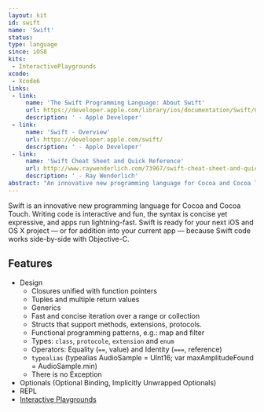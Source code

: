 ```yaml
---
layout: kit
id: swift 
name: 'Swift'
status:
type: language
since: iOS8
kits:
 - InteractivePlaygrounds
xcode:
 - Xcode6
links:
 - link:
     name: 'The Swift Programming Language: About Swift'
     url: https://developer.apple.com/library/ios/documentation/Swift/Conceptual/Swift_Programming_Language/
     description: ' - Apple Developer'
 - link:
     name: 'Swift - Overview'
     url: https://developer.apple.com/swift/
     description: ' - Apple Developer'
 - link:
     name: 'Swift Cheat Sheet and Quick Reference'
     url: http://www.raywenderlich.com/73967/swift-cheat-sheet-and-quick-reference
     description: ' - Ray Wenderlich'
abstract: "An innovative new programming language for Cocoa and Cocoa Touch."
---
```


Swift is an innovative new programming language for Cocoa and Cocoa Touch. Writing code is interactive and fun, the syntax is concise yet expressive, and apps run lightning-fast. Swift is ready for your next iOS and OS X project — or for addition into your current app — because Swift code works side-by-side with Objective-C.

## Features

* Design
  * Closures unified with function pointers
  * Tuples and multiple return values
  * Generics
  * Fast and concise iteration over a range or collection
  * Structs that support methods, extensions, protocols.
  * Functional programming patterns, e.g.: map and filter
  * Types: `class`, `protocole`, `extension` and `enum`
  * Operators: Equality (`==`, value) and Identity (`===`, reference)
  * `typealias` (typealias AudioSample = UInt16; var maxAmplitudeFound = AudioSample.min)
  * There is no Exception
* Optionals (Optional Binding, Implicitly Unwrapped Optionals)
* REPL
* [Interactive Playgrounds](/InteractivePlaygrounds)
